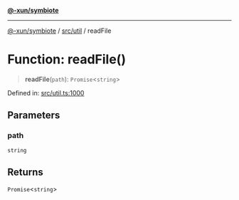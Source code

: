 [**@-xun/symbiote**](../../../README.md)

***

[@-xun/symbiote](../../../README.md) / [src/util](../README.md) / readFile

# Function: readFile()

> **readFile**(`path`): `Promise`\<`string`\>

Defined in: [src/util.ts:1000](https://github.com/Xunnamius/symbiote/blob/fcdd2ab0b85b01d184680d7337de52754feba693/src/util.ts#L1000)

## Parameters

### path

`string`

## Returns

`Promise`\<`string`\>
